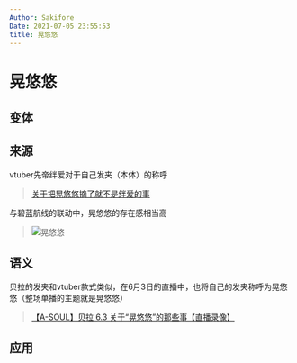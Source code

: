```yaml
---
Author: Sakifore
Date: 2021-07-05 23:55:53
title: 晃悠悠
---
```

# 晃悠悠

## 变体

## 来源

vtuber先帝绊爱对于自己发夹（本体）的称呼
>[关于把晃悠悠摘了就不是绊爱的事](https://www.bilibili.com/video/BV1S4411H7RW)

与碧蓝航线的联动中，晃悠悠的存在感相当高

>![晃悠悠](/img/pics/晃悠悠.jpg)

## 语义

贝拉的发夹和vtuber款式类似，在6月3日的直播中，也将自己的发夹称呼为晃悠悠（整场单播的主题就是晃悠悠）

> [【A-SOUL】贝拉 6.3 关于“晃悠悠”的那些事【直播录像】](https://www.bilibili.com/video/BV1ay4y137Er)

## 应用

